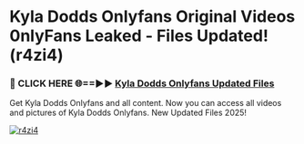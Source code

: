 # Kyla Dodds Onlyfans Original Videos 0nlyFans Leaked - Files Updated! (r4zi4)

<h3>🔴 CLICK HERE 🌐==►► <a href="https://tinyurl.com/brd5kh86" rel="nofollow">Kyla Dodds Onlyfans Updated Files</a></h3>

Get Kyla Dodds Onlyfans and all content. Now you can access all videos and pictures of Kyla Dodds Onlyfans. New Updated Files 2025!

[![r4zi4](https://i.imgur.com/K7sEzmb.gif)](https://tinyurl.com/brd5kh86)
